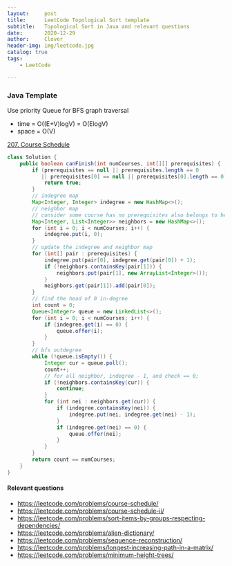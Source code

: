 ```yaml
---
layout:     post
title:      LeetCode Topological Sort template
subtitle:   Topological Sort in Java and relevant questions
date:       2020-12-29
author:     Clover
header-img: img/leetcode.jpg
catalog: true
tags:
    - LeetCode

---
```


### Java Template
Use priority Queue for BFS graph traversal

- time = O((E+V)logV) = O(ElogV)
- space = O(V)

[207. Course Schedule](https://leetcode.com/problems/course-schedule/)

```java
class Solution {
    public boolean canFinish(int numCourses, int[][] prerequisites) {
        if (prerequisites == null || prerequisites.length == 0
           || prerequisites[0] == null || prerequisites[0].length == 0) {
            return true;
        }
        // indegree map
        Map<Integer, Integer> indegree = new HashMap<>();
        // neighbor map
        // consider some course has no prerequisites also belongs to head
        Map<Integer, List<Integer>> neighbors = new HashMap<>();
        for (int i = 0; i < numCourses; i++) {
            indegree.put(i, 0);
        }
        // update the indegree and neighbor map
        for (int[] pair : prerequisites) {
            indegree.put(pair[0], indegree.get(pair[0]) + 1);
            if (!neighbors.containsKey(pair[1])) {
                neighbors.put(pair[1], new ArrayList<Integer>());
            }
            neighbors.get(pair[1]).add(pair[0]);
        }
        // find the head of 0 in-degree
        int count = 0;
        Queue<Integer> queue = new LinkedList<>();
        for (int i = 0; i < numCourses; i++) {
            if (indegree.get(i) == 0) {
                queue.offer(i);
            }
        }
        // bfs outdegree
        while (!queue.isEmpty()) {
            Integer cur = queue.poll();
            count++;
            // for all neighbor, indegree - 1, and check == 0;
            if (!neighbors.containsKey(cur)) {
                continue;
            }
            for (int nei : neighbors.get(cur)) {
                if (indegree.containsKey(nei)) {
                    indegree.put(nei, indegree.get(nei) - 1);
                }
                if (indegree.get(nei) == 0) {
                    queue.offer(nei);
                }
            }  
        }
        return count == numCourses;
    }
}

```

#### Relevant questions

* https://leetcode.com/problems/course-schedule/
* https://leetcode.com/problems/course-schedule-ii/
* https://leetcode.com/problems/sort-items-by-groups-respecting-dependencies/
* https://leetcode.com/problems/alien-dictionary/
* https://leetcode.com/problems/sequence-reconstruction/
* https://leetcode.com/problems/longest-increasing-path-in-a-matrix/
* https://leetcode.com/problems/minimum-height-trees/
